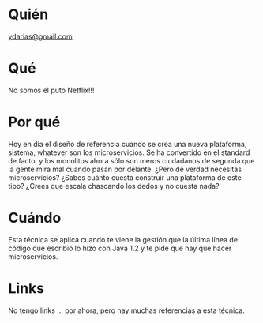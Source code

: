 # Quién
ydarias@gmail.com
# Qué
No somos el puto Netflix!!!  
# Por qué
Hoy en día el diseño de referencia cuando se crea una nueva plataforma, sistema, whatever son los microservicios. Se ha convertido en el standard de facto, y los monolitos ahora sólo son meros ciudadanos de segunda que la gente mira mal cuando pasan por delante. ¿Pero de verdad necesitas microservicios? ¿Sabes cuánto cuesta construir una plataforma de este tipo? ¿Crees que escala chascando los dedos y no cuesta nada?
# Cuándo
Esta técnica se aplica cuando te viene la gestión que la última línea de código que escribió lo hizo con Java 1.2 y te pide que hay que hacer microservicios.
# Links
No tengo links ... por ahora, pero hay muchas referencias a esta técnica.
